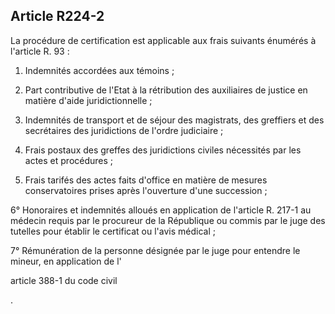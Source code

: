 Article R224-2
----
La procédure de certification est applicable aux frais suivants énumérés à
l'article R. 93 :

1. Indemnités accordées aux témoins ;

2. Part contributive de l'Etat à la rétribution des auxiliaires de justice en
matière d'aide juridictionnelle ;

3. Indemnités de transport et de séjour des magistrats, des greffiers et des
secrétaires des juridictions de l'ordre judiciaire ;

4. Frais postaux des greffes des juridictions civiles nécessités par les actes
et procédures ;

5. Frais tarifés des actes faits d'office en matière de mesures conservatoires
prises après l'ouverture d'une succession ;

6° Honoraires et indemnités alloués en application de l'article R. 217-1 au
médecin requis par le procureur de la République ou commis par le juge des
tutelles pour établir le certificat ou l'avis médical ;

7° Rémunération de la personne désignée par le juge pour entendre le mineur, en
application de l'

article 388-1 du code civil

.
